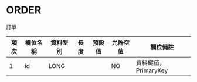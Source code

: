 # ORDER

訂單

| 項次 | 欄位名稱                 | 資料型別     | 長度 | 預設值 | 允許空值 | 欄位備註            |
|----|----------------------|----------|----|-----|------|-----------------|
| 1  | id                   | LONG     |    |     | NO   | 資料鍵值，PrimaryKey |